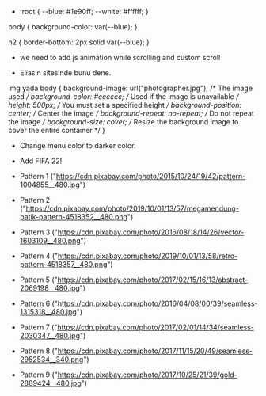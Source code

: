 - :root {
  --blue: #1e90ff;
  --white: #ffffff;
}

 body { background-color: var(--blue); }

 h2 { border-bottom: 2px solid var(--blue); }


- we need to add js animation while scrolling and custom scroll

- Eliasin sitesinde bunu dene. 

img yada body {
  background-image: url("photographer.jpg"); /* The image used */
  background-color: #cccccc; /* Used if the image is unavailable */
  height: 500px; /* You must set a specified height */
  background-position: center; /* Center the image */
  background-repeat: no-repeat; /* Do not repeat the image */
  background-size: cover; /* Resize the background image to cover the entire container */
}

- Change menu color to darker color.
- Add FIFA 22!

- Pattern 1 ("https://cdn.pixabay.com/photo/2015/10/24/19/42/pattern-1004855__480.jpg")
- Pattern 2 ("https://cdn.pixabay.com/photo/2019/10/01/13/57/megamendung-batik-pattern-4518352__480.png")
- Pattern 3 ("https://cdn.pixabay.com/photo/2016/08/18/14/26/vector-1603109__480.png")
- Pattern 4 ("https://cdn.pixabay.com/photo/2019/10/01/13/58/retro-pattern-4518357__480.png")
- Pattern 5 ("https://cdn.pixabay.com/photo/2017/02/15/16/13/abstract-2069198__480.jpg")
- Pattern 6 ("https://cdn.pixabay.com/photo/2016/04/08/00/39/seamless-1315318__480.jpg")
- Pattern 7 ("https://cdn.pixabay.com/photo/2017/02/01/14/34/seamless-2030347__480.jpg")
- Pattern 8 ("https://cdn.pixabay.com/photo/2017/11/15/20/49/seamless-2952534__340.png")
- Pattern 9 ("https://cdn.pixabay.com/photo/2017/10/25/21/39/gold-2889424__480.jpg")